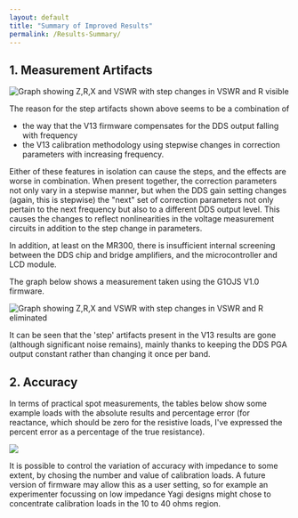 ```yaml
---
layout: default
title: "Summary of Improved Results"
permalink: /Results-Summary/
---
```



## 1. Measurement Artifacts
![Graph showing Z,R,X and VSWR with step changes in VSWR and R visible](https://g1ojs.github.io/G1OJS-MR300-SARK100-Firmware/assets/img/VSWR%2C%20_Z_%2C%20R%20and%20X%20Test%20Load%20V13.png)

The reason for the step artifacts shown above seems to be a combination of 
 - the way that the V13 firmware compensates for the DDS output falling with frequency
 - the V13 calibration methodology using stepwise changes in correction parameters with increasing frequency.

Either of these features in isolation can cause the steps, and the effects are worse in combination. When present together, the correction parameters not only vary in a stepwise manner, but when the DDS gain setting changes (again, this is stepwise) the "next" set of correction parameters not only pertain to the next frequency but also to a different DDS output level. This causes the changes to reflect nonlinearities in the voltage measurement circuits in addition to the step change in parameters. 

In addition, at least on the MR300, there is insufficient internal screening between the DDS chip and bridge amplifiers, and the microcontroller and LCD module. 

The graph below shows a measurement taken using the G1OJS V1.0 firmware.

![Graph showing Z,R,X and VSWR with step changes in VSWR and R eliminated](https://g1ojs.github.io/G1OJS-MR300-SARK100-Firmware/assets/img/Test%20Load%20V1.0%20640px.png)

It can be seen that the 'step' artifacts present in the V13 results are gone (although significant noise remains), mainly thanks to keeping the DDS PGA output constant rather than changing it once per band.

## 2. Accuracy
In terms of practical spot measurements, the tables below show some example loads with the absolute results and percentage error (for reactance, which should be zero for the resistive loads, I've expressed the percent error as a percentage of the true resistance).

![](https://g1ojs.github.io/G1OJS-MR300-SARK100-Firmware/assets/img/Spot%20Accuracy%20Table.PNG)

It is possible to control the variation of accuracy with impedance to some extent, by chosing the number and value of calibration loads. A future version of firmware may allow this as a user setting, so for example an experimenter focussing on low impedance Yagi designs might chose to concentrate calibration loads in the 10 to 40 ohms region.



